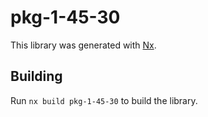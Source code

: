 # pkg-1-45-30

This library was generated with [Nx](https://nx.dev).

## Building

Run `nx build pkg-1-45-30` to build the library.
